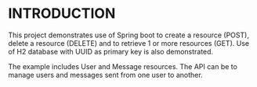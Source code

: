 INTRODUCTION
============

This project demonstrates use of Spring boot to create a resource (POST), delete a resource (DELETE) and to retrieve 1 or more resources (GET).
Use of H2 database with UUID as primary key is also demonstrated.

The example includes User and Message resources. The API can be to manage users and messages sent from one user to another.

 


